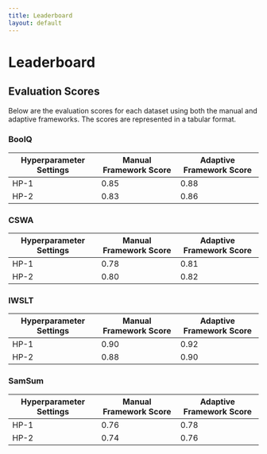 ```yaml
---
title: Leaderboard
layout: default
---
```


# Leaderboard

## Evaluation Scores

Below are the evaluation scores for each dataset using both the manual and adaptive frameworks. The scores are represented in a tabular format.

### BoolQ

| Hyperparameter Settings | Manual Framework Score | Adaptive Framework Score |
|-------------------------|------------------------|--------------------------|
| HP-1                    | 0.85                   | 0.88                     |
| HP-2                    | 0.83                   | 0.86                     |

### CSWA

| Hyperparameter Settings | Manual Framework Score | Adaptive Framework Score |
|-------------------------|------------------------|--------------------------|
| HP-1                    | 0.78                   | 0.81                     |
| HP-2                    | 0.80                   | 0.82                     |

### IWSLT

| Hyperparameter Settings | Manual Framework Score | Adaptive Framework Score |
|-------------------------|------------------------|--------------------------|
| HP-1                    | 0.90                   | 0.92                     |
| HP-2                    | 0.88                   | 0.90                     |

### SamSum

| Hyperparameter Settings | Manual Framework Score | Adaptive Framework Score |
|-------------------------|------------------------|--------------------------|
| HP-1                    | 0.76                   | 0.78                     |
| HP-2                    | 0.74                   | 0.76                     |
